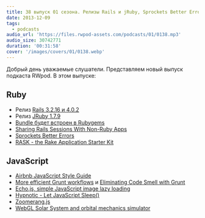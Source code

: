 ```yaml
---
title: 38 выпуск 01 сезона. Релизы Rails и jRuby, Sprockets Better Errors, Airbnb JavaScript Style Guide и прочее
date: 2013-12-09
tags:
  - podcasts
audio_url: 'https://files.rwpod-assets.com/podcasts/01/0138.mp3'
audio_size: 30742771
duration: '00:31:58'
cover: '/images/covers/01/0138.webp'
---
```


Добрый день уважаемые слушатели. Представляем новый выпуск подкаста RWpod. В этом выпуске:

## Ruby

- Релиз [Rails 3.2.16 и 4.0.2](http://weblog.rubyonrails.org/2013/12/3/Rails_3_2_16_and_4_0_2_have_been_released/)
- Релиз [JRuby 1.7.9](http://jruby.org/2013/12/06/jruby-1-7-9.html)
- [Bundle будет встроен в Rubygems](https://github.com/jruby/jruby/issues/1146#issuecomment-29714318)
- [Sharing Rails Sessions With Non-Ruby Apps](http://matt.aimonetti.net/posts/2013/11/30/sharing-rails-sessions-with-non-ruby-apps/)
- [Sprockets Better Errors](https://github.com/schneems/sprockets_better_errors)
- [RASK - the Rake Application Starter Kit](https://github.com/bokmann/RASK)

## JavaScript

- [Airbnb JavaScript Style Guide](https://github.com/airbnb/javascript)
- [More efficient Grunt workflows](http://martineau.tv/blog/2013/12/more-efficient-grunt-workflows/) и [Eliminating Code Smell with Grunt](http://flippinawesome.org/2013/12/02/eliminating-code-smell-with-grunt/)
- [Echo.js, simple JavaScript image lazy loading](http://toddmotto.com/echo-js-simple-javascript-image-lazy-loading/)
- [Hypnotic - Let JavaScript Sleep()](http://coolwanglu.github.io/hypnotic/web/demo.html)
- [Zoomerang.js](http://yyx990803.github.io/zoomerang/)
- [WebGL Solar System and orbital mechanics simulator](http://mgvez.github.io/jsorrery/)
